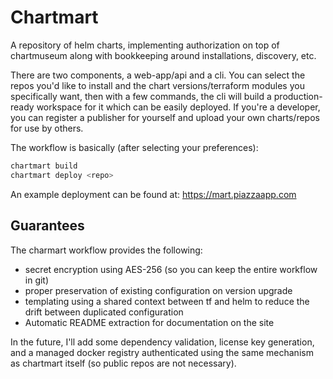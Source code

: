 # Chartmart

A repository of helm charts, implementing authorization on top of chartmuseum along with bookkeeping around installations, discovery, etc.

There are two components, a web-app/api and a cli.  You can select the repos you'd like to install and the chart versions/terraform modules you specifically want, then with a few commands, the cli will build a production-ready workspace for it which can be easily deployed.  If you're a developer, you can register a publisher for yourself and upload your own charts/repos for use by others.

The workflow is basically (after selecting your preferences):

```bash
chartmart build
chartmart deploy <repo>
```

An example deployment can be found at: https://mart.piazzaapp.com

## Guarantees

The charmart workflow provides the following:

* secret encryption using AES-256 (so you can keep the entire workflow in git)
* proper preservation of existing configuration on version upgrade
* templating using a shared context between tf and helm to reduce the drift between duplicated configuration
* Automatic README extraction for documentation on the site


In the future, I'll add some dependency validation, license key generation, and a managed docker registry authenticated using the same mechanism as chartmart itself (so public repos are not necessary).
